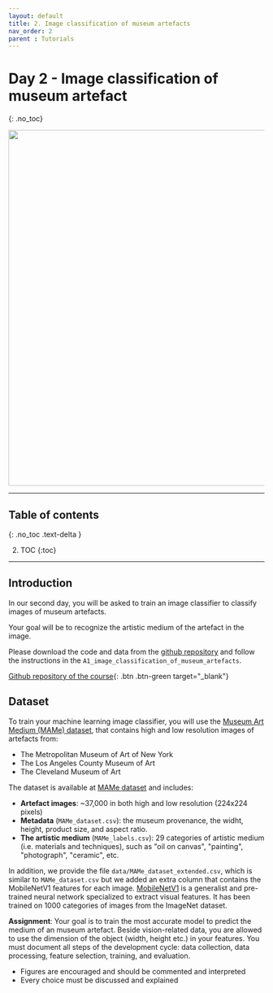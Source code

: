 ```yaml
---
layout: default
title: 2. Image classification of museum artefacts
nav_order: 2
parent : Tutorials
---
```


# Day 2 - Image classification of museum artefact
{: .no_toc}

<image src="https://production-media.paperswithcode.com/datasets/Screenshot_2021-02-01_at_15.22.19.png" style="width: 700px; display: block; margin-left: auto; margin-right: auto;"/>

---

## Table of contents
{: .no_toc .text-delta }

2. TOC
{:toc}

---


## Introduction

In our second day, you will be asked to train an image classifier to classify images of museum artefacts.

Your goal will be to recognize the artistic medium of the artefact in the image. 

Please download the code and data from the [github repository](https://github.com/aica-wavelab/aica-assignments) and follow the instructions in the `A1_image_classification_of_museum_artefacts`.

[Github repository of the course](https://github.com/aica-wavelab/aica-assignments){: .btn .btn-green
 target="_blank"}

## Dataset

To train your machine learning image classifier, you will use the [Museum Art Medium (MAMe) dataset](https://hpai.bsc.es/MAMe-dataset/), that contains high and low resolution images of artefacts from:

- The Metropolitan Museum of Art of New York
- The Los Angeles County Museum of Art
- The Cleveland Museum of Art


The dataset is available at [MAMe dataset](https://hpai.bsc.es/MAMe-dataset/) and includes:

- **Artefact images**: ~37,000 in both high and low resolution (224x224 pixels)
- **Metadata** (`MAMe_dataset.csv`): the museum provenance, the widht, height, product size, and aspect ratio.
- **The artistic medium** (`MAMe_labels.csv`): 29 categories of artistic medium (i.e. materials and techniques), such as "oil on canvas", "painting", "photograph", "ceramic", etc.

In addition, we provide the file `data/MAMe_dataset_extended.csv`, which is similar to `MAMe_dataset.csv` but we added an extra column that contains the MobileNetV1 features for each image. [MobileNetV1](https://paperswithcode.com/method/mobilenetv1) is a generalist and pre-trained neural network specialized to extract visual features. It has been trained on 1000 categories of images from the ImageNet dataset. 

<div class="alert alert-info">

**Assignment**: Your goal is to train the most accurate model to predict the medium of an museum artefact. Beside vision-related data, you are allowed to use the dimension of the object (width, height etc.) in your features. You must document all steps of the development cycle: data collection, data processing, feature selection, training, and evaluation.
</div>

- Figures are encouraged and should be commented and interpreted
- Every choice must be discussed and explained

